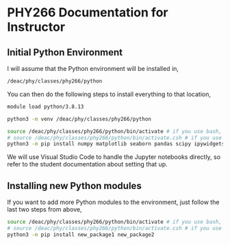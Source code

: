 # PHY266 Documentation for Instructor

## Initial Python Environment

I will assume that the Python environment will be installed in,

```sh
/deac/phy/classes/phy266/python
```

You can then do the following steps to install everything to that location,

```sh
module load python/3.8.13

python3 -m venv /deac/phy/classes/phy266/python

source /deac/phy/classes/phy266/python/bin/activate # if you use bash, or
# source /deac/phy/classes/phy266/python/bin/activate.csh # if you use tcsh or csh
python3 -m pip install numpy matplotlib seaborn pandas scipy ipywidgets jupyter statsmodels keras scikit-learn google hdbscan
```

We will use Visual Studio Code to handle the Jupyter notebooks directly, so refer to the student documentation about setting that up.


## Installing new Python modules

If you want to add more Python modules to the environment, just follow the last two steps from above,

```sh
source /deac/phy/classes/phy266/python/bin/activate # if you use bash, or
# source /deac/phy/classes/phy266/python/bin/activate.csh # if you use tcsh or csh
python3 -m pip install new_package1 new_package2
```
